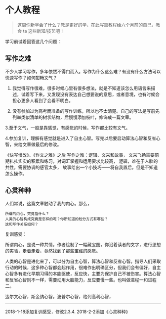# 个人教程

>这周你新学会了什么？教是更好的学，在此写篇教程给六个月前的自己，教会 ta 这些新知/技艺吧！

学习前试着回答这几个问题：

## 写作之难

不少人学习写作，多年依然不得门而入。写作为什么这么难？有没有什么方法可以快速写作？如何酣畅文气？
 
1. 我觉得写作很难，很多时候心里有很多想法，就是不知道该怎么用语言来描述，试着写下来，又发现没有表达自己想要说的意思，或者意境，也有时候会担心更多人看到了会看不明白。

2. 没有参加过为高考而准备的写作训练，所以也不太清楚。自己的写法是写前先列举类似清单的树状结构，后慢慢添加枝叶，修饰成一篇文章。

3.至于文气，一般是靠感觉，有感觉的时候，写作都比较有文气。

4.参加复训，理解有感觉就是进入了自主心智。写完以后要启动算法心智和反省心智，来给文章做最后的修改。



《快写慢改》、《作文之难》之后
写作之难：逻辑、文采和故事，
文采飞扬需要前期扎扎实实的积累和练习，对词汇掌握和运用要求比较高，
逻辑，难在于人脑的共性，需要协调的感官太多，
故事给出一个小技巧——将自我置后，但是不知道怎么操作。
## 心灵种种

人们常说，这篇文章触动了我的内心。那么，

    所谓的内心，究竟指什么？
    人类的心智构成究竟是怎样的呢？你所知道的划分方式有哪些？
    这和写作关系如何？

复训感受：

所谓内心，是说一种共情，作者绘制了一幅藏宝图，你沿着读者的文字，进行思想的实验，走着走着，竟然找到了那些宝藏的感觉。


人类的心智是进化来了，可以分为自主心智，算法心智和反省心智。指导人们采取行动的时候，这多种心智都会起作用，很难作出明确区分，但我们会有偏好，自主心智多有进化早期习得的本能驱使，反应快，主要为保护自己不被伤害。算法心智和反省心智则不一样，需要动用大脑能力，反应要慢一些。也叫做进程一和进程二。

达尔文心智，斯金纳心智，波普尔心智，格列高利心智，





------------------------
2018-1-18添加复训感受，修改2.3.4.
2018-2-2添加《心灵种种》
